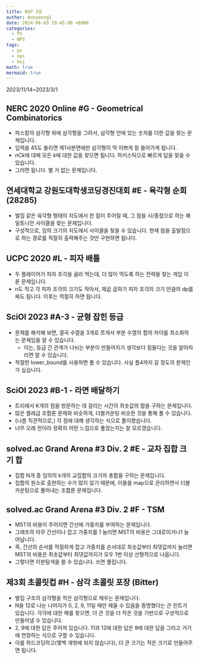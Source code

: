 ```yaml
---
title: NSP 3호
author: Annyeong1
date: 2024-06-03 19:45:00 +0900
categories:
  - PS
  - NPS
tags:
  - ps
  - nps
  - boj
math: true
mermaid: true
---
```

2023/11/14~2023/3/1
## NERC 2020 Online #G - Geometrical Combinatorics
- 파스칼의 삼각형 위에 삼각형을 그려서, 삼각형 안에 있는 숫자를 더한 값을 찾는 문제입니다.
- 입력을 45도 돌리면 제1사분면에만 삼각형이 딱 이쁘게 잘 들어가게 됩니다.
- $nCk$에 대해 모든 $k$에 대한 값을 찾으면 됩니다. 하키스틱으로 빠르게 답을 찾을 수 있습니다.
- 그러면 됩니다. 별 거 없는 문제입니다.

## 연세대학교 강원도대학생코딩경진대회 #E - 육각형 순회 (28285)
- 벌집 같은 육각형 형태의 지도에서 한 점이 주어질 때, 그 점을 시/종점으로 하는 해밀토니언 사이클을 찾는 문제입니다.
- 구성적으로, 임의 크기의 지도에서 사이클을 찾을 수 있습니다. 현재 점을 출발점으로 하는 경로를 적절히 출력해주는 것만 구현하면 됩니다.

## UCPC 2020 #L  - 피자 배틀
- 두 플레이어가 피자 조각을 골라 먹는데, 더 많이 먹도록 하는 전략을 찾는 게임 이론 문제입니다.
- n도 작고 각 피자 조각의 크기도 작아서, 제곱 곱하기 피자 조각의 크기 만큼의 dp를 짜도 됩니다. 이후는 적절히 하면 됩니다.

## SciOI 2023 #A-3 - 균형 잡힌 등급
- 문제를 해석해 보면, 결국 수열을 3개로 쪼개서 부분 수열의 합의 차이를 최소화하는 문제임을 알 수 있습니다.
	- 이는, 등급 간 관계가 나뉘는 부분이 만들어지기 생각보다 힘들다는 것을 알아차리면 알 수 있습니다.
- 적절한 lower_bound를 사용하면 풀 수 있습니다. 사실 플4까지 갈 정도의 문제인가 싶습니다.

## SciOI 2023 #B-1 - 라면 배달하기
- 트리에서 K개의 점을 방문하는 데 걸리는 시간의 최솟값의 합을 구하는 문제입니다.
-   많은 플레급 조합론 문제와 비슷하게, 더블카운팅 비슷한 것을 통해 풀 수 있습니다.
- (나름 직관적으로,) 각 점에 대해 생각하는 식으로 풀이했습니다.
- 너무 오래 전이라 정확히 어떤 느낌으로 풀었는지는 잘 모르겠습니다.

## solved.ac Grand Arena #3 Div. 2 #E - 교차 집합 크기 합
- 집합 N개 중 임의의 k개의 교집합의 크기의 총합을 구하는 문제입니다.
- 집합의 원소로 출현하는 수가 많지 않기 때문에, 이들을 map으로 관리하면서 더블카운팅으로 풀어내는 조합론 문제입니다.

## solved.ac Grand Arena #3 Div. 2 #F - TSM
- MST의 비용이 주어지면 간선에 가중치를 부여하는 문제입니다.
- 그래프의 아무 간선이나 잡고 가중치를 1 늘리면 MST의 비용은 그대로이거나1 늘어납니다.
- 즉, 간선의 순서를 적절하게 잡고 가중치를 순서대로 최솟값부터 최댓값까지 늘리면 MST의 비용은 최솟값부터 최댓값까지가 모두 1번 이상 선형적으로 나옵니다.
- 그렇다면 이분탐색을 쓸 수 있습니다. 쓰면 풀립니다.

## 제3회 초콜릿컵 #H - 삼각 초콜릿 포장 (Bitter)
- 벌집 구조의 삼각형을 작은 삼각형으로 채우는 문제입니다.
- N을 12로 나눈 나머지가 0, 2, 9, 11일 때만 채울 수 있음을 증명했다는 큰 힌트가 있습니다. 각각에 대한 해를 찾으면, 더 큰 것을 더 작은 것을 기반으로 구성적으로 만들어낼 수 있습니다.
- 2, 9에 대한 답은 주어져 있습니다. 11과 12에 대한 답은 9에 대한 답을 그리고 거기에 연장하는 식으로 구할 수 있습니다.
- 이를 하드코딩하고(몇백 개밖에 되지 않습니다), 더 큰 크기는 작은 크기로 만들어주면 됩니다.
